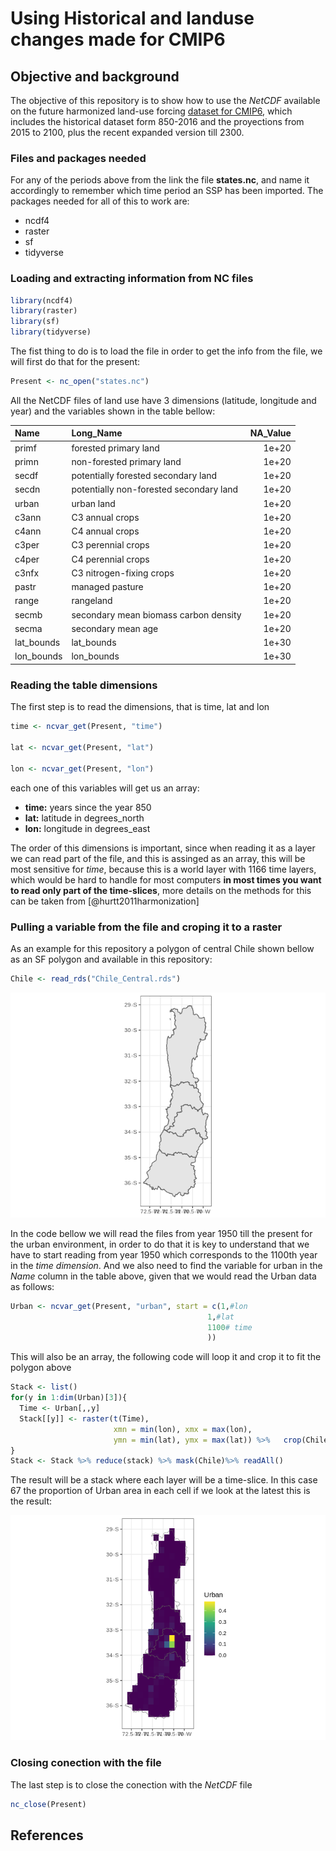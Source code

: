 Using Historical and landuse changes made for CMIP6
================

## Objective and background

The objective of this repository is to show how to use the *NetCDF*
available on the future harmonized land-use forcing [dataset for
CMIP6](https://luh.umd.edu/data.shtml#LUH1_Data), which includes the
historical dataset form 850-2016 and the proyections from 2015 to 2100,
plus the recent expanded version till 2300.

### Files and packages needed

For any of the periods above from the link the file **states.nc**, and
name it accordingly to remember which time period an SSP has been
imported. The packages needed for all of this to work are:

  - ncdf4
  - raster
  - sf
  - tidyverse

### Loading and extracting information from NC files

``` r
library(ncdf4)
library(raster)
library(sf)
library(tidyverse)
```

The fist thing to do is to load the file in order to get the info from
the file, we will first do that for the present:

``` r
Present <- nc_open("states.nc")
```

All the NetCDF files of land use have 3 dimensions (latitude, longitude
and year) and the variables shown in the table bellow:

| Name        | Long\_Name                              | NA\_Value |
| :---------- | :-------------------------------------- | --------: |
| primf       | forested primary land                   |     1e+20 |
| primn       | non-forested primary land               |     1e+20 |
| secdf       | potentially forested secondary land     |     1e+20 |
| secdn       | potentially non-forested secondary land |     1e+20 |
| urban       | urban land                              |     1e+20 |
| c3ann       | C3 annual crops                         |     1e+20 |
| c4ann       | C4 annual crops                         |     1e+20 |
| c3per       | C3 perennial crops                      |     1e+20 |
| c4per       | C4 perennial crops                      |     1e+20 |
| c3nfx       | C3 nitrogen-fixing crops                |     1e+20 |
| pastr       | managed pasture                         |     1e+20 |
| range       | rangeland                               |     1e+20 |
| secmb       | secondary mean biomass carbon density   |     1e+20 |
| secma       | secondary mean age                      |     1e+20 |
| lat\_bounds | lat\_bounds                             |     1e+30 |
| lon\_bounds | lon\_bounds                             |     1e+30 |

### Reading the table dimensions

The first step is to read the dimensions, that is time, lat and lon

``` r
time <- ncvar_get(Present, "time")

lat <- ncvar_get(Present, "lat")

lon <- ncvar_get(Present, "lon")
```

each one of this variables will get us an array:

  - **time:** years since the year 850
  - **lat:** latitude in degrees\_north
  - **lon:** longitude in degrees\_east

The order of this dimensions is important, since when reading it as a
layer we can read part of the file, and this is assinged as an array,
this will be most sensitive for *time*, because this is a world layer
with 1166 time layers, which would be hard to handle for most computers
**in most times you want to read only part of the time-slices**, more
details on the methods for this can be taken from
\[@hurtt2011harmonization\]

### Pulling a variable from the file and croping it to a raster

As an example for this repository a polygon of central Chile shown
bellow as an SF polygon and available in this repository:

``` r
Chile <- read_rds("Chile_Central.rds")
```

![](README_files/figure-gfm/unnamed-chunk-3-1.png)<!-- -->

In the code bellow we will read the files from year 1950 till the
present for the urban environment, in order to do that it is key to
understand that we have to start reading from year 1950 which
corresponds to the 1100th year in the *time dimension*. And we also need
to find the variable for urban in the *Name* column in the table above,
given that we would read the Urban data as follows:

``` r
Urban <- ncvar_get(Present, "urban", start = c(1,#lon
                                            1,#lat
                                            1100# time
                                            ))
```

This will also be an array, the following code will loop it and crop it
to fit the polygon above

``` r
Stack <- list()
for(y in 1:dim(Urban)[3]){
  Time <- Urban[,,y]
  Stack[[y]] <- raster(t(Time), 
                       xmn = min(lon), xmx = max(lon),
                       ymn = min(lat), ymx = max(lat)) %>%   crop(Chile)
}
Stack <- Stack %>% reduce(stack) %>% mask(Chile)%>% readAll()
```

The result will be a stack where each layer will be a time-slice. In
this case 67 the proportion of Urban area in each cell if we look at the
latest this is the result:

![](README_files/figure-gfm/unnamed-chunk-6-1.png)<!-- -->

### Closing conection with the file

The last step is to close the conection with the *NetCDF* file

``` r
nc_close(Present)
```

## References
